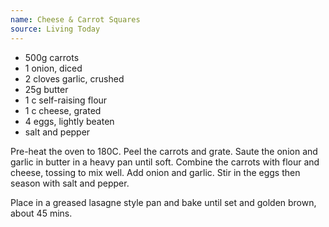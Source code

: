 ```yaml
---
name: Cheese & Carrot Squares
source: Living Today
---
```


* 500g carrots
* 1 onion, diced
* 2 cloves garlic, crushed
* 25g butter
* 1 c self-raising flour
* 1 c cheese, grated
* 4 eggs, lightly beaten
* salt and pepper

Pre-heat the oven to 180C.  Peel the carrots and grate.
Saute the onion and garlic in butter in a heavy pan until soft.
Combine the carrots with flour and cheese, tossing to mix well.  Add onion and garlic.  Stir in the eggs then season with salt and pepper.

Place in a greased lasagne style pan and bake until set and golden brown, about 45 mins.


